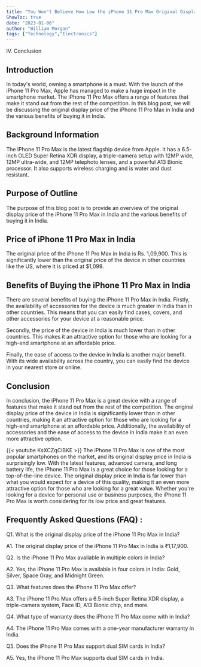 ```yaml
---
title: "You Won't Believe How Low the iPhone 11 Pro Max Original Display Price Is in India!"
ShowToc: true 
date: "2023-01-06"
author: "William Morgan" 
tags: ["Technology","Electronics"]
---
```

IV. Conclusion

## Introduction

In today's world, owning a smartphone is a must. With the launch of the iPhone 11 Pro Max, Apple has managed to make a huge impact in the smartphone market. The iPhone 11 Pro Max offers a range of features that make it stand out from the rest of the competition. In this blog post, we will be discussing the original display price of the iPhone 11 Pro Max in India and the various benefits of buying it in India.

## Background Information

The iPhone 11 Pro Max is the latest flagship device from Apple. It has a 6.5-inch OLED Super Retina XDR display, a triple-camera setup with 12MP wide, 12MP ultra-wide, and 12MP telephoto lenses, and a powerful A13 Bionic processor. It also supports wireless charging and is water and dust resistant.

## Purpose of Outline

The purpose of this blog post is to provide an overview of the original display price of the iPhone 11 Pro Max in India and the various benefits of buying it in India.

## Price of iPhone 11 Pro Max in India

The original price of the iPhone 11 Pro Max in India is Rs. 1,09,900. This is significantly lower than the original price of the device in other countries like the US, where it is priced at $1,099.

## Benefits of Buying the iPhone 11 Pro Max in India

There are several benefits of buying the iPhone 11 Pro Max in India. Firstly, the availability of accessories for the device is much greater in India than in other countries. This means that you can easily find cases, covers, and other accessories for your device at a reasonable price.

Secondly, the price of the device in India is much lower than in other countries. This makes it an attractive option for those who are looking for a high-end smartphone at an affordable price.

Finally, the ease of access to the device in India is another major benefit. With its wide availability across the country, you can easily find the device in your nearest store or online.

## Conclusion

In conclusion, the iPhone 11 Pro Max is a great device with a range of features that make it stand out from the rest of the competition. The original display price of the device in India is significantly lower than in other countries, making it an attractive option for those who are looking for a high-end smartphone at an affordable price. Additionally, the availability of accessories and the ease of access to the device in India make it an even more attractive option.

{{< youtube KsXCZqCiBKE >}} 
The iPhone 11 Pro Max is one of the most popular smartphones on the market, and its original display price in India is surprisingly low. With the latest features, advanced camera, and long battery life, the iPhone 11 Pro Max is a great choice for those looking for a top-of-the-line device. The original display price in India is far lower than what you would expect for a device of this quality, making it an even more attractive option for those who are looking for a great value. Whether you're looking for a device for personal use or business purposes, the iPhone 11 Pro Max is worth considering for its low price and great features.

## Frequently Asked Questions (FAQ) :
Q1. What is the original display price of the iPhone 11 Pro Max in India?

A1. The original display price of the iPhone 11 Pro Max in India is ₹1,17,900.

Q2. Is the iPhone 11 Pro Max available in multiple colors in India?

A2. Yes, the iPhone 11 Pro Max is available in four colors in India: Gold, Silver, Space Gray, and Midnight Green.

Q3. What features does the iPhone 11 Pro Max offer?

A3. The iPhone 11 Pro Max offers a 6.5-inch Super Retina XDR display, a triple-camera system, Face ID, A13 Bionic chip, and more.

Q4. What type of warranty does the iPhone 11 Pro Max come with in India?

A4. The iPhone 11 Pro Max comes with a one-year manufacturer warranty in India.

Q5. Does the iPhone 11 Pro Max support dual SIM cards in India?

A5. Yes, the iPhone 11 Pro Max supports dual SIM cards in India.


